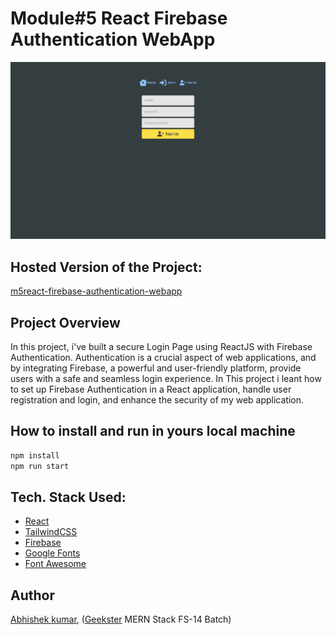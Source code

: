 # Module#5 React Firebase Authentication WebApp
![](thumbnail.png)

## Hosted Version of the Project:
[m5react-firebase-authentication-webapp](https://m5react-firebase-authentication-webapp.vercel.app/)

## Project Overview
In this project, i've built a secure Login Page using ReactJS with Firebase Authentication. Authentication is a crucial aspect of web applications, and by integrating Firebase, a powerful and user-friendly platform, provide users with a safe and seamless login experience. In This project i leant how to set up Firebase Authentication in a React application, handle user registration and login, and enhance the security of my web application.


## How to install and run in yours local machine
```bash
npm install
npm run start
```

## Tech. Stack Used:
+ [React](https://react.dev/)
+ [TailwindCSS](https://tailwindcss.com/)
+ [Firebase](https://firebase.google.com/)
+ [Google Fonts](https://fonts.google.com/)
+ [Font Awesome](https://fontawesome.com/icons/)

## Author
[Abhishek kumar](https://www.linkedin.com/in/alex21c/), ([Geekster](https://geekster.in/) MERN Stack FS-14 Batch)


